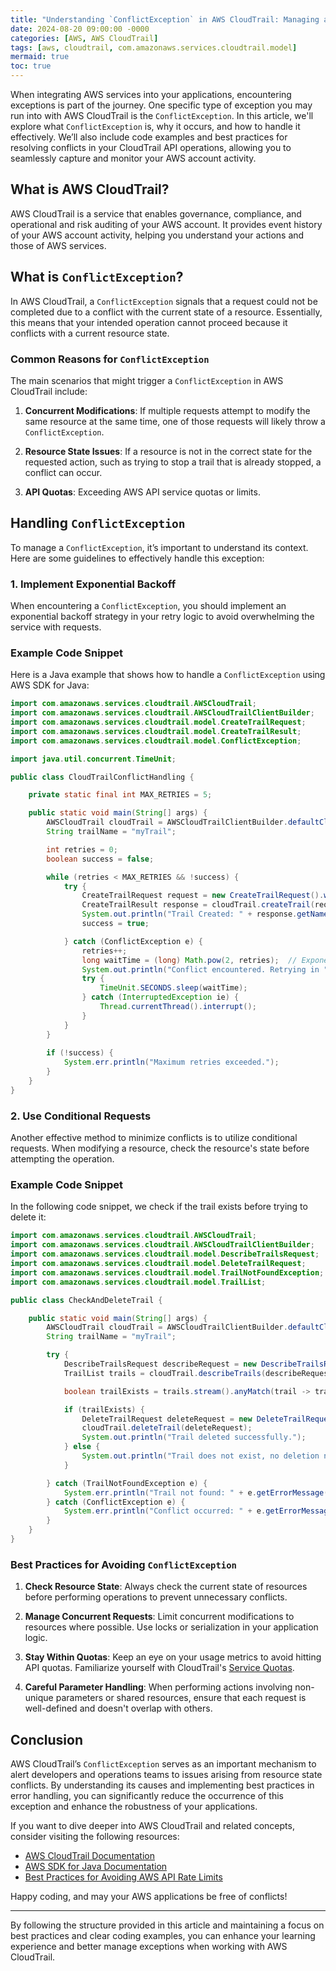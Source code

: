 ```yaml
---
title: "Understanding `ConflictException` in AWS CloudTrail: Managing and Resolving Errors Like a Pro"
date: 2024-08-20 09:00:00 -0000
categories: [AWS, AWS CloudTrail]
tags: [aws, cloudtrail, com.amazonaws.services.cloudtrail.model]
mermaid: true
toc: true
---
```



When integrating AWS services into your applications, encountering exceptions is part of the journey. One specific type of exception you may run into with AWS CloudTrail is the `ConflictException`. In this article, we'll explore what `ConflictException` is, why it occurs, and how to handle it effectively. We’ll also include code examples and best practices for resolving conflicts in your CloudTrail API operations, allowing you to seamlessly capture and monitor your AWS account activity.

## What is AWS CloudTrail?

AWS CloudTrail is a service that enables governance, compliance, and operational and risk auditing of your AWS account. It provides event history of your AWS account activity, helping you understand your actions and those of AWS services.

## What is `ConflictException`?

In AWS CloudTrail, a `ConflictException` signals that a request could not be completed due to a conflict with the current state of a resource. Essentially, this means that your intended operation cannot proceed because it conflicts with a current resource state.

### Common Reasons for `ConflictException`

The main scenarios that might trigger a `ConflictException` in AWS CloudTrail include:

1. **Concurrent Modifications**: If multiple requests attempt to modify the same resource at the same time, one of those requests will likely throw a `ConflictException`.

2. **Resource State Issues**: If a resource is not in the correct state for the requested action, such as trying to stop a trail that is already stopped, a conflict can occur.

3. **API Quotas**: Exceeding AWS API service quotas or limits.

## Handling `ConflictException`

To manage a `ConflictException`, it’s important to understand its context. Here are some guidelines to effectively handle this exception:

### 1. Implement Exponential Backoff

When encountering a `ConflictException`, you should implement an exponential backoff strategy in your retry logic to avoid overwhelming the service with requests.

### Example Code Snippet

Here is a Java example that shows how to handle a `ConflictException` using AWS SDK for Java:

```java
import com.amazonaws.services.cloudtrail.AWSCloudTrail;
import com.amazonaws.services.cloudtrail.AWSCloudTrailClientBuilder;
import com.amazonaws.services.cloudtrail.model.CreateTrailRequest;
import com.amazonaws.services.cloudtrail.model.CreateTrailResult;
import com.amazonaws.services.cloudtrail.model.ConflictException;

import java.util.concurrent.TimeUnit;

public class CloudTrailConflictHandling {

    private static final int MAX_RETRIES = 5;

    public static void main(String[] args) {
        AWSCloudTrail cloudTrail = AWSCloudTrailClientBuilder.defaultClient();
        String trailName = "myTrail";

        int retries = 0;
        boolean success = false;

        while (retries < MAX_RETRIES && !success) {
            try {
                CreateTrailRequest request = new CreateTrailRequest().withName(trailName);
                CreateTrailResult response = cloudTrail.createTrail(request);
                System.out.println("Trail Created: " + response.getName());
                success = true;

            } catch (ConflictException e) {
                retries++;
                long waitTime = (long) Math.pow(2, retries);  // Exponential backoff
                System.out.println("Conflict encountered. Retrying in " + waitTime + " seconds...");
                try {
                    TimeUnit.SECONDS.sleep(waitTime);
                } catch (InterruptedException ie) {
                    Thread.currentThread().interrupt();
                }
            }
        }
        
        if (!success) {
            System.err.println("Maximum retries exceeded.");
        }
    }
}
```

### 2. Use Conditional Requests

Another effective method to minimize conflicts is to utilize conditional requests. When modifying a resource, check the resource's state before attempting the operation.

### Example Code Snippet

In the following code snippet, we check if the trail exists before trying to delete it:

```java
import com.amazonaws.services.cloudtrail.AWSCloudTrail;
import com.amazonaws.services.cloudtrail.AWSCloudTrailClientBuilder;
import com.amazonaws.services.cloudtrail.model.DescribeTrailsRequest;
import com.amazonaws.services.cloudtrail.model.DeleteTrailRequest;
import com.amazonaws.services.cloudtrail.model.TrailNotFoundException;
import com.amazonaws.services.cloudtrail.model.TrailList;

public class CheckAndDeleteTrail {

    public static void main(String[] args) {
        AWSCloudTrail cloudTrail = AWSCloudTrailClientBuilder.defaultClient();
        String trailName = "myTrail";

        try {
            DescribeTrailsRequest describeRequest = new DescribeTrailsRequest();
            TrailList trails = cloudTrail.describeTrails(describeRequest).getTrailList();

            boolean trailExists = trails.stream().anyMatch(trail -> trail.getName().equals(trailName));

            if (trailExists) {
                DeleteTrailRequest deleteRequest = new DeleteTrailRequest().withName(trailName);
                cloudTrail.deleteTrail(deleteRequest);
                System.out.println("Trail deleted successfully.");
            } else {
                System.out.println("Trail does not exist, no deletion necessary.");
            }

        } catch (TrailNotFoundException e) {
            System.err.println("Trail not found: " + e.getErrorMessage());
        } catch (ConflictException e) {
            System.err.println("Conflict occurred: " + e.getErrorMessage());
        }
    }
}
```

### Best Practices for Avoiding `ConflictException`

1. **Check Resource State**: Always check the current state of resources before performing operations to prevent unnecessary conflicts.

2. **Manage Concurrent Requests**: Limit concurrent modifications to resources where possible. Use locks or serialization in your application logic.

3. **Stay Within Quotas**: Keep an eye on your usage metrics to avoid hitting API quotas. Familiarize yourself with CloudTrail's [Service Quotas](https://docs.aws.amazon.com/awsaccountbilling/latest/aboutv2/what-is-billing.html#service-quotas).

4. **Careful Parameter Handling**: When performing actions involving non-unique parameters or shared resources, ensure that each request is well-defined and doesn't overlap with others.

## Conclusion

AWS CloudTrail’s `ConflictException` serves as an important mechanism to alert developers and operations teams to issues arising from resource state conflicts. By understanding its causes and implementing best practices in error handling, you can significantly reduce the occurrence of this exception and enhance the robustness of your applications.

If you want to dive deeper into AWS CloudTrail and related concepts, consider visiting the following resources:

- [AWS CloudTrail Documentation](https://docs.aws.amazon.com/awscloudtrail/latest/userguide/cloudtrail-user-guide.html)
- [AWS SDK for Java Documentation](https://docs.aws.amazon.com/sdk-for-java/latest/developer-guide/home.html)
- [Best Practices for Avoiding AWS API Rate Limits](https://docs.aws.amazon.com/general/latest/gr/api-retries.html)

Happy coding, and may your AWS applications be free of conflicts!

--- 

By following the structure provided in this article and maintaining a focus on best practices and clear coding examples, you can enhance your learning experience and better manage exceptions when working with AWS CloudTrail.